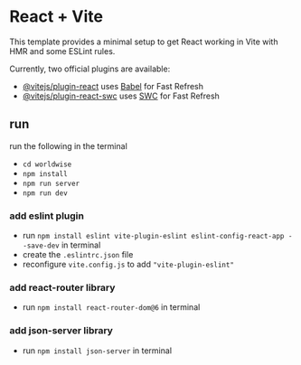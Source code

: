 # React + Vite

This template provides a minimal setup to get React working in Vite with HMR and some ESLint rules.

Currently, two official plugins are available:

- [@vitejs/plugin-react](https://github.com/vitejs/vite-plugin-react/blob/main/packages/plugin-react/README.md) uses [Babel](https://babeljs.io/) for Fast Refresh
- [@vitejs/plugin-react-swc](https://github.com/vitejs/vite-plugin-react-swc) uses [SWC](https://swc.rs/) for Fast Refresh

## run

run the following in the terminal

- `cd worldwise`
- `npm install`
- `npm run server`
- `npm run dev`

### add eslint plugin

- run `npm install eslint vite-plugin-eslint eslint-config-react-app --save-dev` in terminal
- create the `.eslintrc.json` file
- reconfigure `vite.config.js` to add `"vite-plugin-eslint"`

### add react-router library

- run `npm install react-router-dom@6` in terminal

### add json-server library

- run `npm install json-server` in terminal
